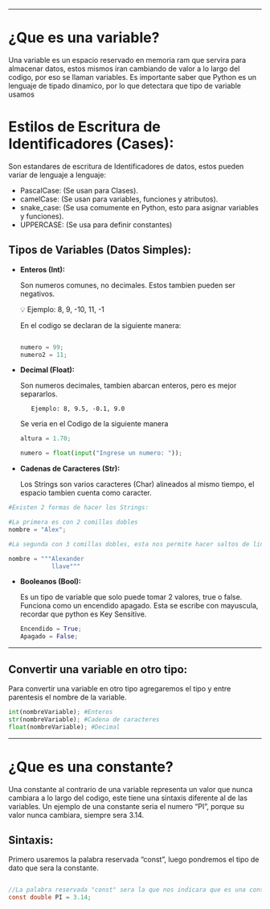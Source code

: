 
---

# ¿Que es una variable?

Una variable es un espacio reservado en memoria ram que servira para almacenar datos, estos mismos iran cambiando de valor a lo largo del codigo, por eso se llaman variables. Es importante saber que Python es un lenguaje de tipado dinamico, por lo que detectara que tipo de variable usamos

# **Estilos de Escritura de Identificadores (Cases):**

Son estandares de escritura de Identificadores de datos, estos pueden variar de lenguaje a lenguaje:

- PascalCase: (Se usan para Clases).
- camelCase: (Se usan para variables, funciones y atributos).
- snake_case: (Se usa comumente en Python, esto para asignar variables y funciones).
- UPPERCASE: (Se usa para definir constantes)

## **Tipos de Variables (Datos Simples):**

- **Enteros (Int):**
    
    Son numeros comunes, no decimales. Estos tambien pueden ser negativos.
    
    <aside> 💡 Ejemplo: 8, 9, -10, 11, -1
    
    </aside>
    
    En el codigo se declaran de la siguiente manera:
    
    ```python
    
    numero = 99;
    numero2 = 11;
    ```
    
- **Decimal (Float):**
    
    Son numeros decimales, tambien abarcan enteros, pero es mejor separarlos.
    
		 Ejemplo: 8, 9.5, -0.1, 9.0
    
    Se veria en el Codigo de la siguiente manera
    
    ```python
    altura = 1.70;
    
    numero = float(input("Ingrese un numero: "));
    
    ```
    
- **Cadenas de Caracteres (Str):**
    
    Los Strings son varios caracteres (Char) alineados al mismo tiempo, el espacio tambien cuenta como caracter.
    
```python
#Existen 2 formas de hacer los Strings:

#La primera es con 2 comillas dobles
nombre = "Alex";

#La segunda con 3 comillas dobles, esta nos permite hacer saltos de linea

nombre = """Alexander
            llave"""

```
    
- **Booleanos (Bool):**
    
    Es un tipo de variable que solo puede tomar 2 valores, true o false. Funciona como un encendido apagado. Esta se escribe con mayuscula, recordar que python es Key Sensitive.
    
    ```python
    Encendido = True;
    Apagado = False; 
    ```
    

---

## Convertir una variable en otro tipo:

Para convertir una variable en otro tipo agregaremos el tipo y entre parentesis el nombre de la variable.

```python
int(nombreVariable); #Enteros
str(nombreVariable); #Cadena de caracteres
float(nombreVariable); #Decimal

```

---

# ¿Que es una constante?

Una constante al contrario de una variable representa un valor que nunca cambiara a lo largo del codigo, este tiene una sintaxis diferente al de las variables. Un ejemplo de una constante seria el numero “PI”, porque su valor nunca cambiara, siempre sera 3.14.

## Sintaxis:

Primero usaremos la palabra reservada “const”, luego pondremos el tipo de dato que sera la constante.

```java

//La palabra reservada "const" sera la que nos indicara que es una constante.
const double PI = 3.14;
```